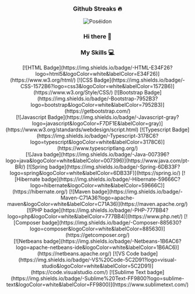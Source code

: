 
<h3 align="center">
Github Streaks 🔥
</h3>

<p align="center">
<img src="https://github-readme-streak-stats.herokuapp.com?user=Lacoste27&theme=react&hide_border=true&date_format=j%20M%5B%20Y%5D" alt="Poséidon" />
</p>

<h3 align="center">
Hi there 👋
</h3>

<h3 align="center">
My Skills 💻
</h3>

<p align="center">
[![HTML Badge](https://img.shields.io/badge/-HTML-E34F26?logo=html5&logoColor=white&labelColor=E34F26)](https://www.w3.org/html/) [![CSS Badge](https://img.shields.io/badge/-CSS-1572B6?logo=css3&logoColor=white&labelColor=1572B6)](https://www.w3.org/Style/CSS/) [![Bootstrap Badge](https://img.shields.io/badge/-Bootstrap-7952B3?logo=bootstrap&logoColor=white&labelColor=7952B3)](https://getbootstrap.com/)
<br/>
[![Javascript Badge](https://img.shields.io/badge/-Javascript-gray?logo=javascript&logoColor=F7DF1E&labelColor=gray)](https://www.w3.org/standards/webdesign/script.html) [![Typescript Badge](https://img.shields.io/badge/-Typescript-3178C6?logo=typescript&logoColor=white&labelColor=3178C6)](https://www.typescriptlang.org/)
<br/>
[![Java badge](https://img.shields.io/badge/-Java-007396?logo=java&logoColor=white&labelColor=007396)](https://www.java.com/pt-BR/) [![Spring badge](https://img.shields.io/badge/-Spring-6DB33F?logo=spring&logoColor=white&labelColor=6DB33F)](https://spring.io/) [![Hibernate badge](https://img.shields.io/badge/-Hibernate-59666C?logo=hibernate&logoColor=white&labelColor=59666C)](https://hibernate.org/) [![Maven badge](https://img.shields.io/badge/-Maven-C71A36?logo=apache-maven&logoColor=white&labelColor=C71A36)](https://maven.apache.org/) 
<br/>
[![PHP badge](https://img.shields.io/badge/-PHP-777BB4?logo=php&logoColor=white&labelColor=777BB4)](https://www.php.net/) [![Composer badge](https://img.shields.io/badge/-Composer-885630?logo=composer&logoColor=white&labelColor=885630)](https://getcomposer.org/) 	 
<br/>
[![Netbeans badge](https://img.shields.io/badge/-Netbeans-1B6AC6?logo=apache-netbeans-ide&logoColor=white&labelColor=1B6AC6)](https://netbeans.apache.org/) [![VS Code badge](https://img.shields.io/badge/-VS%20Code-5C2D91?logo=visual-studio&logoColor=white&labelColor=5C2D91)](https://code.visualstudio.com/) [![Sublime Text badge](https://img.shields.io/badge/-Sublime%20Text-FF9800?logo=sublime-text&logoColor=white&labelColor=FF9800)](https://www.sublimetext.com/)
<br/>
</p>
